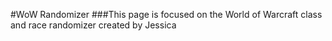 #WoW Randomizer
###This page is focused on the World of Warcraft class and race randomizer created by Jessica
